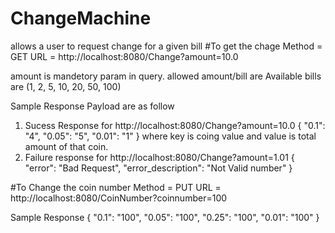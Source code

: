 # ChangeMachine
allows a user to request change for a given bill
#To get the chage
Method = GET
URL = http://localhost:8080/Change?amount=10.0

amount is mandetory param in query.
allowed amount/bill are Available bills are (1, 2, 5, 10, 20, 50, 100)

Sample Response Payload are as follow
1. Sucess Response for http://localhost:8080/Change?amount=10.0
{
    "0.1": "4",
    "0.05": "5",
    "0.01": "1"
}
where key is coing value and value is total amount of that coin.
2. Failure response for http://localhost:8080/Change?amount=1.01
{
    "error": "Bad Request",
    "error_description": "Not Valid number"
}

#To Change the coin number
Method = PUT
URL = http://localhost:8080/CoinNumber?coinnumber=100

Sample Response
{
    "0.1": "100",
    "0.05": "100",
    "0.25": "100",
    "0.01": "100"
}
